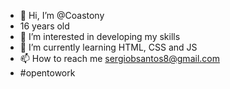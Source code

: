 - 👋 Hi, I’m @Coastony
- 16 years old
- 👀 I’m interested in developing my skills
- 🌱 I’m currently learning HTML, CSS and JS
- 📫 How to reach me sergiobsantos8@gmail.com
- #opentowork
